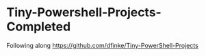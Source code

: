 # Tiny-Powershell-Projects-Completed
Following along https://github.com/dfinke/Tiny-PowerShell-Projects
